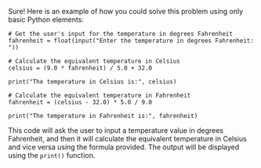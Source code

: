 Sure! Here is an example of how you could solve this problem using only basic Python elements:
```
# Get the user's input for the temperature in degrees Fahrenheit
fahrenheit = float(input("Enter the temperature in degrees Fahrenheit: "))

# Calculate the equivalent temperature in Celsius
celsius = (9.0 * fahrenheit) / 5.0 + 32.0

print("The temperature in Celsius is:", celsius)

# Calculate the equivalent temperature in Fahrenheit
fahrenheit = (celsius - 32.0) * 5.0 / 9.0

print("The temperature in Fahrenheit is:", fahrenheit)
```
This code will ask the user to input a temperature value in degrees Fahrenheit, and then it will calculate the equivalent temperature in Celsius and vice versa using the formula provided. The output will be displayed using the `print()` function.